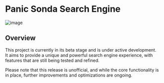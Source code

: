 # Panic Sonda Search Engine

![image](https://github.com/user-attachments/assets/c443d027-bbcd-4260-8b54-5f7d518d527c)

<!--
#### Default Version (lightweight)
![image](https://github.com/user-attachments/assets/9ae8d7a3-23ec-4b15-8472-4c2beb5096fe)

#### Alternate Dynamic Version (more resource-heavy)
![image](https://github.com/user-attachments/assets/2bfee70c-771e-48c0-95a9-90c67a0cdb40)-->

## Overview

This project is currently in its beta stage and is under active development. \
It aims to provide a unique and powerful search engine experience, with features that are still being tested and refined.

Please note that this release is unofficial, and while the core functionality is in place, further improvements and optimizations are ongoing.
